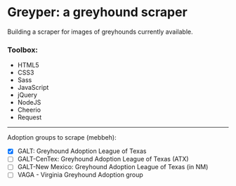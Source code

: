 # Greyper: a greyhound scraper

Building a scraper for images of greyhounds currently available. 

### Toolbox: 

- HTML5
- CSS3
- Sass
- JavaScript
- jQuery
- NodeJS
- Cheerio
- Request

---
Adoption groups to scrape (mebbeh):

- [x] GALT: Greyhound Adoption League of Texas
- [ ] GALT-CenTex: Greyhound Adoption League of Texas (ATX)
- [ ] GALT-New Mexico: Greyhound Adoption League of Texas (in NM)
- [ ] VAGA - Virginia Greyhound Adoption group
